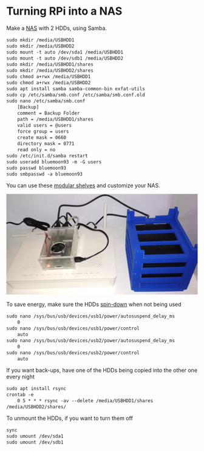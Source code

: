 # Turning RPi into a NAS

Make a [NAS](https://www.howtogeek.com/139433/how-to-turn-a-raspberry-pi-into-a-low-power-network-storage-device/) with 2 HDDs, using Samba.

    sudo mkdir /media/USBHDD1
    sudo mkdir /media/USBHDD2
    sudo mount -t auto /dev/sda1 /media/USBHDD1
    sudo mount -t auto /dev/sdb1 /media/USBHDD2
    sudo mkdir /media/USBHDD1/shares
    sudo mkdir /media/USBHDD2/shares
    sudo chmod a+rwx /media/USBHDD1
    sudo chmod a+rwx /media/USBHDD2
    sudo apt install samba samba-common-bin exfat-utils
    sudo cp /etc/samba/smb.conf /etc/samba/smb.conf.old
    sudo nano /etc/samba/smb.conf
        [Backup]
        comment = Backup Folder
        path = /media/USBHDD1/shares
        valid users = @users
        force group = users
        create mask = 0660
        directory mask = 0771
        read only = no
    sudo /etc/init.d/samba restart
    sudo useradd bluemoon93 -m -G users
    sudo passwd bluemoon93
    sudo smbpasswd -a bluemoon93

You can use these [modular shelves](https://www.thingiverse.com/thing:2852303) and customize your NAS.

![NAS](https://raw.githubusercontent.com/bluemoon93/UsefulPi/master/NAS/IMG_20180412_113004.jpg)

To save energy, make sure the HDDs [spin-down](https://askubuntu.com/questions/39760/how-can-i-control-hdd-spin-down-time) when not being used

    sudo nano /sys/bus/usb/devices/usb1/power/autosuspend_delay_ms
        0
    sudo nano /sys/bus/usb/devices/usb1/power/control
        auto
    sudo nano /sys/bus/usb/devices/usb2/power/autosuspend_delay_ms
        0
    sudo nano /sys/bus/usb/devices/usb2/power/control
        auto

If you want back-ups, have one of the HDDs being copied into the other one every night

    sudo apt install rsync
    crontab -e
        0 5 * * * rsync -av --delete /media/USBHDD1/shares /media/USBHDD2/shares/
        

To unmount the HDDs, if you want to turn them off

    sync
    sudo umount /dev/sda1
    sudo umount /dev/sdb1
    